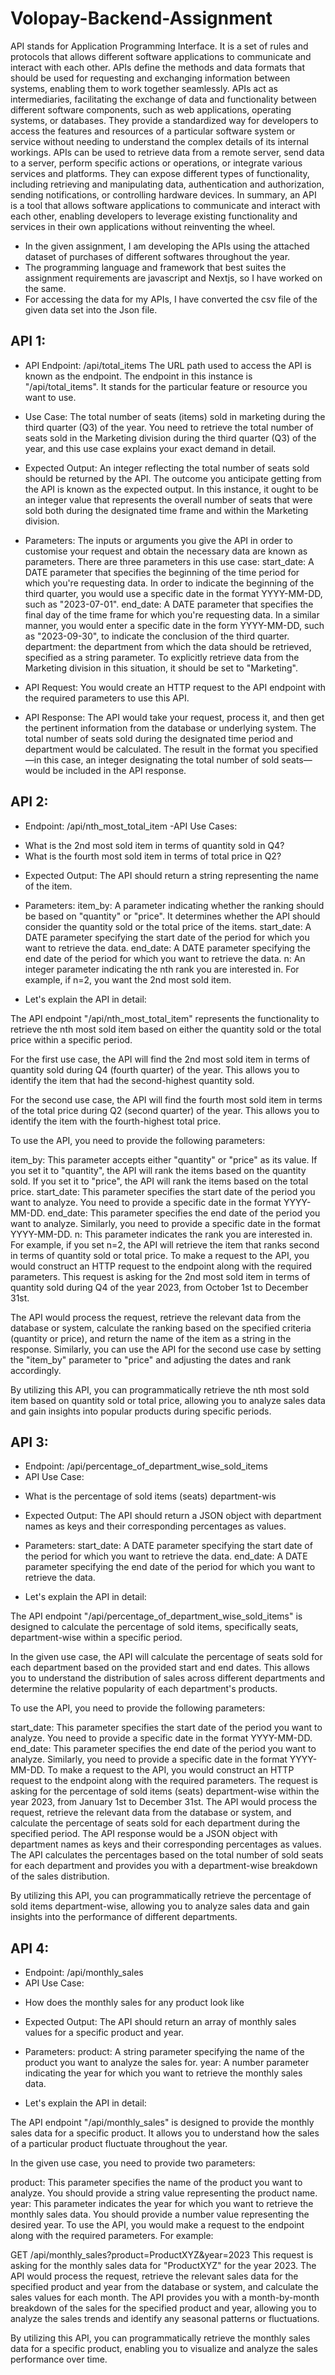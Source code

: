 # Volopay-Backend-Assignment

API stands for Application Programming Interface. It is a set of rules and protocols that allows different software applications to communicate and interact with each other. APIs define the methods and data formats that should be used for requesting and exchanging information between systems, enabling them to work together seamlessly.
APIs act as intermediaries, facilitating the exchange of data and functionality between different software components, such as web applications, operating systems, or databases. They provide a standardized way for developers to access the features and resources of a particular software system or service without needing to understand the complex details of its internal workings.
APIs can be used to retrieve data from a remote server, send data to a server, perform specific actions or operations, or integrate various services and platforms. They can expose different types of functionality, including retrieving and manipulating data, authentication and authorization, sending notifications, or controlling hardware devices.
In summary, an API is a tool that allows software applications to communicate and interact with each other, enabling developers to leverage existing functionality and services in their own applications without reinventing the wheel.


* In the given assignment, I am developing the APIs using the attached dataset of purchases of different softwares throughout the year.
* The programming language and framework that best suites the assignment requirements are javascript and Nextjs, so I have worked on the same.
* For accessing the data for my APIs, I have converted the csv file of the given data set into the Json file.

## API 1: 

- API Endpoint: /api/total_items
The URL path used to access the API is known as the endpoint. The endpoint in this instance is "/api/total_items". It stands for the particular feature or resource you want to use.

- Use Case: 
The total number of seats (items) sold in marketing during the third quarter (Q3) of the year.
You need to retrieve the total number of seats sold in the Marketing division during the third quarter (Q3) of the year, and this use case explains your exact demand in detail.

- Expected Output:
An integer reflecting the total number of seats sold should be returned by the API.
The outcome you anticipate getting from the API is known as the expected output. In this instance, it ought to be an integer value that represents the overall number of seats that were sold both during the designated time frame and within the Marketing division.

- Parameters: 
The inputs or arguments you give the API in order to customise your request and obtain the necessary data are known as parameters. There are three parameters in this use case:
start_date: A DATE parameter that specifies the beginning of the time period for which you're requesting data. In order to indicate the beginning of the third quarter, you would use a specific date in the format YYYY-MM-DD, such as "2023-07-01".
end_date: A DATE parameter that specifies the final day of the time frame for which you're requesting data. 
In a similar manner, you would enter a specific date in the form YYYY-MM-DD, such as "2023-09-30", to indicate the conclusion of the third quarter.
department: the department from which the data should be retrieved, specified as a string parameter. To explicitly retrieve data from the Marketing division in this situation, it should be set to "Marketing".

- API Request:
You would create an HTTP request to the API endpoint with the required parameters to use this API.

- API Response:
 The API would take your request, process it, and then get the pertinent information from the database or underlying system. The total number of seats sold during the designated time period and department would be calculated. The result in the format you specified—in this case, an integer designating the total number of sold seats—would be included in the API response. 
 
 ## API 2:

 - Endpoint: /api/nth_most_total_item
 -API Use Cases:
 * What is the 2nd most sold item in terms of quantity sold in Q4?
 * What is the fourth most sold item in terms of total price in Q2?
 
 - Expected Output: 
 The API should return a string representing the name of the item.

 - Parameters:
  item_by: A parameter indicating whether the ranking should be based on "quantity" or "price". It determines whether the API should consider the quantity sold or   the total price of the items.
  start_date: A DATE parameter specifying the start date of the period for which you want to retrieve the data.
  end_date: A DATE parameter specifying the end date of the period for which you want to retrieve the data.
  n: An integer parameter indicating the nth rank you are interested in. For example, if n=2, you want the 2nd most sold item.
  
  - Let's explain the API in detail:

The API endpoint "/api/nth_most_total_item" represents the functionality to retrieve the nth most sold item based on either the quantity sold or the total price within a specific period.

For the first use case, the API will find the 2nd most sold item in terms of quantity sold during Q4 (fourth quarter) of the year. This allows you to identify the item that had the second-highest quantity sold.

For the second use case, the API will find the fourth most sold item in terms of the total price during Q2 (second quarter) of the year. This allows you to identify the item with the fourth-highest total price.

To use the API, you need to provide the following parameters:

item_by: This parameter accepts either "quantity" or "price" as its value. If you set it to "quantity", the API will rank the items based on the quantity sold. If you set it to "price", the API will rank the items based on the total price.
start_date: This parameter specifies the start date of the period you want to analyze. You need to provide a specific date in the format YYYY-MM-DD.
end_date: This parameter specifies the end date of the period you want to analyze. Similarly, you need to provide a specific date in the format YYYY-MM-DD.
n: This parameter indicates the rank you are interested in. For example, if you set n=2, the API will retrieve the item that ranks second in terms of quantity sold or total price.
To make a request to the API, you would construct an HTTP request to the endpoint along with the required parameters. 
This request is asking for the 2nd most sold item in terms of quantity sold during Q4 of the year 2023, from October 1st to December 31st.

The API would process the request, retrieve the relevant data from the database or system, calculate the ranking based on the specified criteria (quantity or price), and return the name of the item as a string in the response.
Similarly, you can use the API for the second use case by setting the "item_by" parameter to "price" and adjusting the dates and rank accordingly.

By utilizing this API, you can programmatically retrieve the nth most sold item based on quantity sold or total price, allowing you to analyze sales data and gain insights into popular products during specific periods.

 ## API 3:
 
 - Endpoint: /api/percentage_of_department_wise_sold_items
 - API Use Case:
 * What is the percentage of sold items (seats) department-wis
 
 - Expected Output: 
 The API should return a JSON object with department names as keys and their corresponding percentages as values.
 
 - Parameters:
 start_date: A DATE parameter specifying the start date of the period for which you want to retrieve the data.
 end_date: A DATE parameter specifying the end date of the period for which you want to retrieve the data.
 
 - Let's explain the API in detail:

The API endpoint "/api/percentage_of_department_wise_sold_items" is designed to calculate the percentage of sold items, specifically seats, department-wise within a specific period.

In the given use case, the API will calculate the percentage of seats sold for each department based on the provided start and end dates. This allows you to understand the distribution of sales across different departments and determine the relative popularity of each department's products.

To use the API, you need to provide the following parameters:

start_date: This parameter specifies the start date of the period you want to analyze. You need to provide a specific date in the format YYYY-MM-DD.
end_date: This parameter specifies the end date of the period you want to analyze. Similarly, you need to provide a specific date in the format YYYY-MM-DD.
To make a request to the API, you would construct an HTTP request to the endpoint along with the required parameters.
The request is asking for the percentage of sold items (seats) department-wise within the year 2023, from January 1st to December 31st.
The API would process the request, retrieve the relevant data from the database or system, and calculate the percentage of seats sold for each department during the specified period.
The API response would be a JSON object with department names as keys and their corresponding percentages as values.
The API calculates the percentages based on the total number of sold seats for each department and provides you with a department-wise breakdown of the sales distribution.

By utilizing this API, you can programmatically retrieve the percentage of sold items department-wise, allowing you to analyze sales data and gain insights into the performance of different departments.

 ## API 4:
 
 - Endpoint: /api/monthly_sales
 - API Use Case:
 * How does the monthly sales for any product look like
 
 - Expected Output: 
  The API should return an array of monthly sales values for a specific product and year.
  
  - Parameters:
  product: A string parameter specifying the name of the product you want to analyze the sales for.
  year: A number parameter indicating the year for which you want to retrieve the monthly sales data.
  
  - Let's explain the API in detail:

The API endpoint "/api/monthly_sales" is designed to provide the monthly sales data for a specific product. It allows you to understand how the sales of a particular product fluctuate throughout the year.

In the given use case, you need to provide two parameters:

product: This parameter specifies the name of the product you want to analyze. You should provide a string value representing the product name.
year: This parameter indicates the year for which you want to retrieve the monthly sales data. You should provide a number value representing the desired year.
To use the API, you would make a request to the endpoint along with the required parameters. For example:

GET /api/monthly_sales?product=ProductXYZ&year=2023
This request is asking for the monthly sales data for "ProductXYZ" for the year 2023.
The API would process the request, retrieve the relevant sales data for the specified product and year from the database or system, and calculate the sales values for each month.
The API provides you with a month-by-month breakdown of the sales for the specified product and year, allowing you to analyze the sales trends and identify any seasonal patterns or fluctuations.

By utilizing this API, you can programmatically retrieve the monthly sales data for a specific product, enabling you to visualize and analyze the sales performance over time.
 






